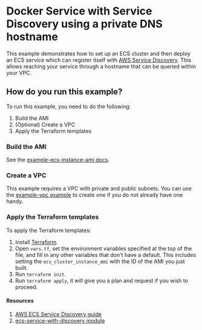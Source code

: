# Docker Service with Service Discovery using a private DNS hostname

This example demonstrates how to set up an ECS cluster and then deploy an ECS service which can register
itself with [AWS Service Discovery](https://aws.amazon.com/blogs/aws/amazon-ecs-service-discovery/). This allows
reaching your service through a hostname that can be queried within your VPC.

## How do you run this example?

To run this example, you need to do the following:

1. Build the AMI
1. (Optional) Create a VPC
1. Apply the Terraform templates

### Build the AMI

See the [example-ecs-instance-ami docs](/examples/example-ecs-instance-ami).

### Create a VPC

This example requires a VPC with private and public subnets. You can use the [example-vpc
example](/examples/example-vpc) to create one if you do not already have one handy.

### Apply the Terraform templates

To apply the Terraform templates:

1. Install [Terraform](https://www.terraform.io/).
1. Open `vars.tf`, set the environment variables specified at the top of the file, and fill in any other variables that
   don't have a default. This includes setting the `ecs_cluster_instance_ami` with the ID of the AMI you just built.
1. Run `terraform init`.
1. Run `terraform apply`, it will give you a plan and request if you wish to proceed.

#### Resources

1. [AWS ECS Service Discovery guide](https://docs.aws.amazon.com/AmazonECS/latest/developerguide/service-discovery.html#create-service-discovery)
1. [ecs-service-with-discovery module](/modules/ecs-service-with-discovery)
